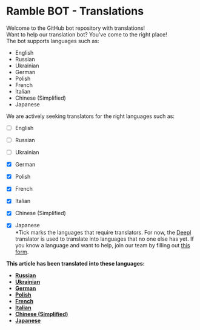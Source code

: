 # Ramble BOT - Translations
Welcome to the GitHub bot repository with translations!                                                  
Want to help our translation bot? You've come to the right place!                                                  
The bot supports languages such as:                                                  
- English
- Russian
- Ukrainian
- German
- Polish
- French
- Italian
- Chinese (Simplified)
- Japanese
                                                  
We are actively seeking translators for the right languages such as:                                                  
- [ ] English
- [ ] Russian
- [ ] Ukrainian
- [x] German
- [x] Polish
- [x] French
- [x] Italian
- [x] Chinese (Simplified)
- [x] Japanese                                                  
*Tick marks the languages that require translators. For now, the [Deepl](https://www.deepl.com) translator is used to translate into languages that no one else has yet. If you know a language and want to help, join our team by filling out [this form](https://dtzlink.com).                                                  
                                                  
                                                  
**This article has been translated into these languages:**                                                  
- [__**Russian**__](https://github.com/YT-Narin/RambleBOT-Translations/blob/main/RUS/readme.md)
- [__**Ukrainian**__](https://github.com/YT-Narin/RambleBOT-Translations/blob/main/UKR/readme.md)
- [__**German**__](https://github.com/YT-Narin/RambleBOT-Translations/blob/main/GER/readme.md)
- [__**Polish**__](https://github.com/YT-Narin/RambleBOT-Translations/blob/main/POL/readme.md)
- [__**French**__](https://github.com/YT-Narin/RambleBOT-Translations/blob/main/FRE/readme.md)
- [__**Italian**__](https://github.com/YT-Narin/RambleBOT-Translations/blob/main/ITA/readme.md)
- [__**Chinese (Simplified)**__](https://github.com/YT-Narin/RambleBOT-Translations/blob/main/CHN/readme.md)
- [__**Japanese**__](https://github.com/YT-Narin/RambleBOT-Translations/blob/main/JAP/readme.md)
